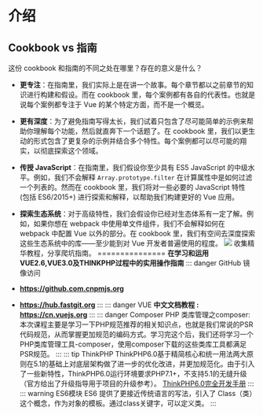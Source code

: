 # 介绍

## Cookbook vs 指南
这份 cookbook 和指南的不同之处在哪里？存在的意义是什么？

- **更专注**：在指南里，我们实际上是在讲一个故事。每个章节都以之前章节的知识进行构建和假设。而在 cookbook 里，每个案例都有各自的代表性。也就是说每个案例都专注于 Vue 的某个特定方面，而不是一个概览。

- **更有深度**：为了避免指南写得太长，我们试着只包含了尽可能简单的示例来帮助你理解每个功能，然后就直奔下一个话题了。在 cookbook 里，我们以更生动的形式包含了更复杂的示例并结合多个特性。每个案例都可以尽可能的翔实，以彻底探索这个领域。 

- **传授 JavaScript**：在指南里，我们假设你至少具有 ES5 JavaScript 的中级水平。例如，我们不会解释 `Array.prototype.filter` 在计算属性中是如何过滤一个列表的。然而在 cookbook 里，我们将对一些必要的 JavaScript 特性 (包括 ES6/2015+) 进行探索和解释，以帮助我们构建更好的 Vue 应用。

- **探索生态系统**：对于高级特性，我们会假设你已经对生态体系有一定了解。例如，如果你想在 webpack 中使用单文件组件，我们不会解释如何在 webpack 中配置 Vue 以外的部分。在 cookbook 里，我们有空间去深度探索这些生态系统中的库——至少能到对 Vue 开发者普遍使用的程度。
![](/bank.png)
收集精华教程，分享爬坑指南。
===============
**在学习和运用VUE2.6,VUE3.0及THINKPHP过程中的实用操作指南**
::: danger GitHub 镜像访问
- **https://github.com.cnpmjs.org**
- **https://hub.fastgit.org**
:::
::: danger VUE
**中文文档教程 :  https://cn.vuejs.org**
:::
::: danger Composer
PHP 类库管理之composer:本次课程主要是学习一下PHP规范推荐的相关知识点，也就是我们常说的PSR代码规范，从而掌握更加规范的编码方式。学习完这个后，我们还将学习一个PHP类库管理工具-composer，使用composer下载的这些类库工具都满足PSR规范。
:::
::: tip ThinkPHP
ThinkPHP6.0基于精简核心和统一用法两大原则在5.1的基础上对底层架构做了进一步的优化改进，并更加规范化。由于引入了一些新特性，ThinkPHP6.0运行环境要求PHP7.1+，不支持5.1的无缝升级（官方给出了升级指导用于项目的升级参考）。
[ThinkPHP6.0完全开发手册](https://www.kancloud.cn/manual/thinkphp6_0/1037479)
:::
::: warning ES6模块
ES6 提供了更接近传统语言的写法，引入了 Class（类）这个概念，作为对象的模板。通过class关键字，可以定义类。
:::
